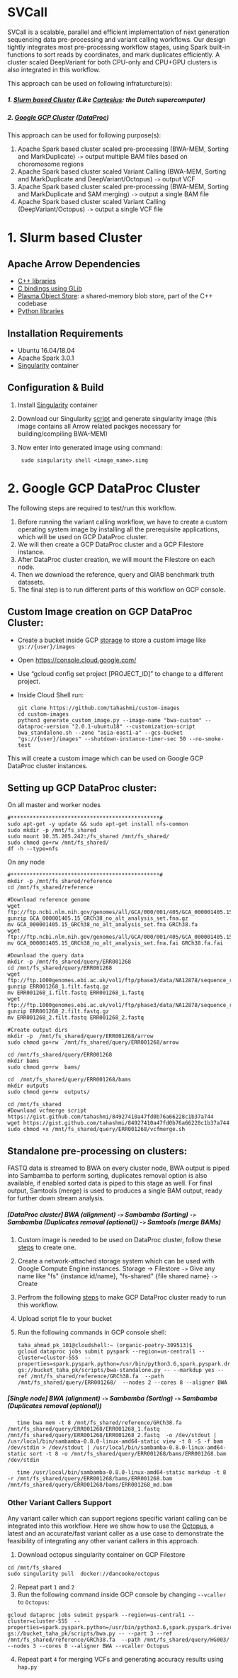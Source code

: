 # SVCall

SVCall is a scalable, parallel and efficient implementation of next generation sequencing data pre-processing and variant calling workflows. Our design tightly integrates most pre-processing workflow stages, using Spark built-in functions to sort reads by coordinates, and mark duplicates efficiently. A cluster scaled DeepVariant for both CPU-only and CPU+GPU clusters is also integrated in this workflow. 

This approach can be used on following infraturcture(s):

##### 1. [Slurm based Cluster](https://github.com/abs-tudelft/SVCall/blob/main/README.md#1-slurm-based-cluster-1) (Like [Cartesius](https://userinfo.surfsara.nl/systems/cartesius/description): the Dutch supercomputer)
##### 2. [Google GCP Cluster](https://github.com/abs-tudelft/SVCall/blob/main/README.md#2-google-gcp-dataproc-cluster) ([DataProc](https://cloud.google.com/dataproc))


This approach can be used for following purpose(s):

1. Apache Spark based cluster scaled pre-processing (BWA-MEM, Sorting and MarkDuplicate) `->` output multiple BAM files based on choromosome regions
2. Apache Spark based cluster scaled Variant Calling (BWA-MEM, Sorting and MarkDuplicate and DeepVariant/Octopus) `->` output VCF
3. Apache Spark based cluster scaled pre-processing (BWA-MEM, Sorting and MarkDuplicate and SAM merging) `->` output a single BAM file
4. Apache Spark based cluster scaled Variant Calling (DeepVariant/Octopus) `->` output a single VCF file

# 1. Slurm based Cluster

## Apache Arrow Dependencies
 - [C++ libraries](https://github.com/apache/arrow/tree/master/cpp)
 - [C bindings using GLib](https://github.com/apache/arrow/tree/master/c_glib)
 - [Plasma Object Store](https://github.com/apache/arrow/tree/master/cpp/src/plasma): a
   shared-memory blob store, part of the C++ codebase
 - [Python libraries](https://github.com/apache/arrow/tree/master/python)

## Installation Requirements
 - Ubuntu 16.04/18.04
 - Apache Spark 3.0.1
 - [Singularity](https://sylabs.io/docs/) container
 
## Configuration & Build

1. Install [Singularity](https://sylabs.io/docs/) container
2. Download our Singularity [script](https://github.com/abs-tudelft/arrow-gen/tree/master/Singularity) and generate singularity image (this image contains all Arrow related packges necessary for building/compiling BWA-MEM)
3. Now enter into generated image using command:
         
        sudo singularity shell <image_name>.simg

# 2. Google GCP DataProc Cluster

The following steps are required to test/run this workflow.

1. Before running the variant calling workflow, we have to create a custom operating system image by installing all the prerequisite applications, which will be used on GCP DataProc cluster. 
2. We will then create a GCP DataProc cluster and a GCP Filestore instance. 
3. After DataProc cluster creation, we will mount the Filestore on each node. 
4. Then we download the reference, query and GIAB benchmark truth datasets. 
5. The final step is to run different parts of this workflow on GCP console. 

## Custom Image creation on GCP DataProc Cluster:
- Create a bucket inside GCP [storage](https://console.cloud.google.com/storage) to store a custom image like `gs://{user}/images`
- Open https://console.cloud.google.com/ 
- Use “gcloud config set project [PROJECT_ID]” to change to a different project.
- Inside Cloud Shell run:

      git clone https://github.com/tahashmi/custom-images
      cd custom-images
      python3 generate_custom_image.py --image-name "bwa-custom" --dataproc-version "2.0.1-ubuntu18" --customization-script bwa_standalone.sh --zone "asia-east1-a" --gcs-bucket "gs://{user}/images" --shutdown-instance-timer-sec 50 --no-smoke-test
This will create a custom image which can be used on Google GCP DataProc cluster instances.

## Setting up GCP DataProc cluster:

On all master and worker nodes

    #***********************************************#
    sudo apt-get -y update && sudo apt-get install nfs-common
    sudo mkdir -p /mnt/fs_shared
    sudo mount 10.35.205.242:/fs_shared /mnt/fs_shared/
    sudo chmod go+rw /mnt/fs_shared/
    df -h --type=nfs

On any node

    #***********************************************#
    mkdir -p /mnt/fs_shared/reference
    cd /mnt/fs_shared/reference
    
    #Download reference genome
    wget ftp://ftp.ncbi.nlm.nih.gov/genomes/all/GCA/000/001/405/GCA_000001405.15_GRCh38/seqs_for_alignment_pipelines.ucsc_ids/GCA_000001405.15_GRCh38_no_alt_analysis_set.fna.gz 
    gunzip GCA_000001405.15_GRCh38_no_alt_analysis_set.fna.gz 
    mv GCA_000001405.15_GRCh38_no_alt_analysis_set.fna GRCh38.fa
    wget ftp://ftp.ncbi.nlm.nih.gov/genomes/all/GCA/000/001/405/GCA_000001405.15_GRCh38/seqs_for_alignment_pipelines.ucsc_ids/GCA_000001405.15_GRCh38_no_alt_analysis_set.fna.fai
    mv GCA_000001405.15_GRCh38_no_alt_analysis_set.fna.fai GRCh38.fa.fai
    
    #Download the query data
    mkdir -p /mnt/fs_shared/query/ERR001268
    cd /mnt/fs_shared/query/ERR001268
    wget ftp://ftp.1000genomes.ebi.ac.uk/vol1/ftp/phase3/data/NA12878/sequence_read/ERR001268_1.filt.fastq.gz
    gunzip ERR001268_1.filt.fastq.gz
    mv ERR001268_1.filt.fastq ERR001268_1.fastq
    wget ftp://ftp.1000genomes.ebi.ac.uk/vol1/ftp/phase3/data/NA12878/sequence_read/ERR001268_2.filt.fastq.gz
    gunzip ERR001268_2.filt.fastq.gz
    mv ERR001268_2.filt.fastq ERR001268_2.fastq

    #Create output dirs
    mkdir -p  /mnt/fs_shared/query/ERR001268/arrow
    sudo chmod go+rw  /mnt/fs_shared/query/ERR001268/arrow

    cd /mnt/fs_shared/query/ERR001268
    mkdir bams
    sudo chmod go+rw  bams/

    cd  /mnt/fs_shared/query/ERR001268/bams
    mkdir outputs
    sudo chmod go+rw  outputs/
    
    cd /mnt/fs_shared
    #Download vcfmerge script https://gist.github.com/tahashmi/84927410a47fd0b76a66228c1b37a744
    wget https://gist.github.com/tahashmi/84927410a47fd0b76a66228c1b37a744 
    sudo chmod +x /mnt/fs_shared/query/ERR001268/vcfmerge.sh

## Standalone pre-processing on clusters:
FASTQ data is streamed to BWA on every cluster node, BWA output is piped into Sambamba to perform sorting, duplicates removal option is also available, if enabled sorted data is piped to this stage as well. For final output, Samtools (merge) is used to produces a single BAM output, ready for further down stream analysis.
##### [DataProc cluster] BWA (alignment) `->` Sambamba (Sorting) `->` Sambamba (Duplicates removal (optional)) `->` Samtools (merge BAMs)

1. Custom image is needed to be used on DataProc cluster, follow these [steps](https://github.com/abs-tudelft/SVCall/blob/main/README.md#custom-image-creation-on-gcp-dataproc-cluster) to create one.
2. Create a network-attached storage system which can be used with Google Compute Engine instances. Storage -> Filestore `->` Give any name like "fs" {instance id/name}, "fs-shared" {file shared name} `->` Create
3. Perfrom the following [steps](https://github.com/abs-tudelft/SVCall/blob/main/README.md#setting-up-gcp-dataproc-cluster) to make GCP DataProc cluster ready to run this workflow.
4. Upload script file to your bucket
5. Run the following commands in GCP console shell:

       taha_ahmad_pk_101@cloudshell:~ (organic-poetry-309513)$ 
       gcloud dataproc jobs submit pyspark --region=us-central1 --cluster=cluster-555  --     properties=spark.pyspark.python=/usr/bin/python3.6,spark.pyspark.driver.python=/usr/bin/python3.6,spark.executor.memory=2G,spark.driver.memory=2G,spark.num.executors=2,spark.executor.cores=8  gs://bucket_taha_pk/scripts/bwa-standalone.py -- --markdup yes --ref /mnt/fs_shared/reference/GRCh38.fa  --path /mnt/fs_shared/query/ERR001268/  --nodes 2 --cores 8 --aligner BWA

##### [Single node] BWA (alignment) `->` Sambamba (Sorting) `->` Sambamba (Duplicates removal (optional)) 
       time bwa mem -t 8 /mnt/fs_shared/reference/GRCh38.fa /mnt/fs_shared/query/ERR001268/ERR001268_1.fastq /mnt/fs_shared/query/ERR001268/ERR001268_2.fastq  -o /dev/stdout | /usr/local/bin/sambamba-0.8.0-linux-amd64-static view -t 8 -S -f bam /dev/stdin > /dev/stdout | /usr/local/bin/sambamba-0.8.0-linux-amd64-static sort -t 8 -o /mnt/fs_shared/query/ERR001268/bams/ERR001268.bam /dev/stdin

       time /usr/local/bin/sambamba-0.8.0-linux-amd64-static markdup -t 8 -r /mnt/fs_shared/query/ERR001268/bams/ERR001268.bam /mnt/fs_shared/query/ERR001268/bams/ERR001268_md.bam

### Other Variant Callers Support
Any variant caller which can support regions specific variant calling can be integrated into this workflow. Here we show how to use the [Octopus](https://github.com/luntergroup/octopus), a latest and an accurate/fast variant caller as a use case to demonstrate the feasibility of integrating any other variant callers in this approach.

1. Download octopus singularity container on GCP Filestore
```
cd /mnt/fs_shared
sudo singularity pull  docker://dancooke/octopus
```
2. Repeat part `1` and `2`
3. Run the following command inside GCP console by changing `--vcaller` to `Octopus`:
```
gcloud dataproc jobs submit pyspark --region=us-central1 --cluster=cluster-555  --properties=spark.pyspark.python=/usr/bin/python3.6,spark.pyspark.driver.python=/usr/bin/python3.6,spark.executor.memory=2G,spark.driver.memory=2G,spark.num.executors=3,spark.executor.cores=8  gs://bucket_taha_pk/scripts/bwa.py -- --part 3 --ref /mnt/fs_shared/reference/GRCh38.fa  --path /mnt/fs_shared/query/HG003/  --nodes 3 --cores 8 --aligner BWA --vcaller Octopus
```
4. Repeat part `4` for merging VCFs and generating accuracy results using `hap.py` 
